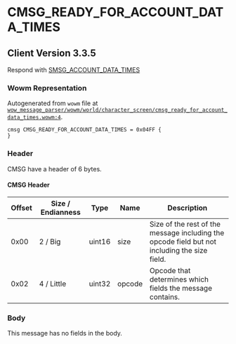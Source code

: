 # CMSG_READY_FOR_ACCOUNT_DATA_TIMES

## Client Version 3.3.5

Respond with [SMSG_ACCOUNT_DATA_TIMES](./smsg_account_data_times.md)

### Wowm Representation

Autogenerated from `wowm` file at [`wow_message_parser/wowm/world/character_screen/cmsg_ready_for_account_data_times.wowm:4`](https://github.com/gtker/wow_messages/tree/main/wow_message_parser/wowm/world/character_screen/cmsg_ready_for_account_data_times.wowm#L4).
```rust,ignore
cmsg CMSG_READY_FOR_ACCOUNT_DATA_TIMES = 0x04FF {
}
```
### Header

CMSG have a header of 6 bytes.

#### CMSG Header

| Offset | Size / Endianness | Type   | Name   | Description |
| ------ | ----------------- | ------ | ------ | ----------- |
| 0x00   | 2 / Big           | uint16 | size   | Size of the rest of the message including the opcode field but not including the size field.|
| 0x02   | 4 / Little        | uint32 | opcode | Opcode that determines which fields the message contains.|

### Body

This message has no fields in the body.

